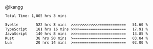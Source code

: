 @ikangg
<!--START_SECTION:waka-->

```txt
Total Time: 1,005 hrs 3 mins

Svelte        522 hrs 8 mins  >>>>>>>>>>>>>============   51.60 %
TypeScript    181 hrs 16 mins >>>>=====================   17.91 %
JavaScript    140 hrs 8 mins  >>>======================   13.85 %
Rust          38 hrs 50 mins  >========================   03.84 %
Lua           20 hrs 14 mins  >========================   02.00 %
```

<!--END_SECTION:waka-->
